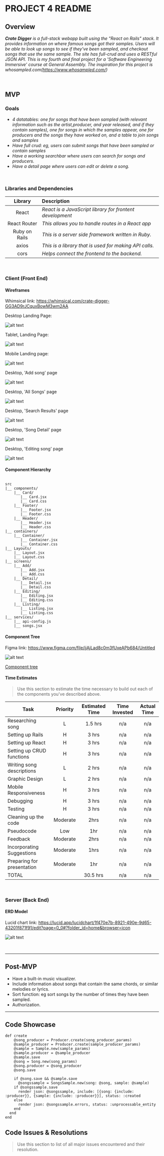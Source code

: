 # PROJECT 4 README <!-- omit in toc -->

## Overview

_**Crate Digger** is a full-stack webapp built using the "React on Rails" stack. It provides information on where famous songs got their samples. Users will be able to look up songs to see if they've been sampled, and checkout songs that use the same sample. The site has full-crud and uses a RESTful JSON API. This is my fourth and final project for a 'Software Engineering Immersive' course at General Assembly. The inspiration for this project is whosampled.com(https://www.whosampled.com/)_


<br>

## MVP

### Goals

- _4 datatables: one for songs that have been sampled (with relevant information such as the artist,producer, and year released, and if they contain samples), one for songs in which the samples appear, one for producers and the songs they have worked on, and a table to join songs and samples_ 
- _Have full crud: eg, users can submit songs that have been sampled or contain samples_
- _Have a working searchbar where users can search for songs and producers._
- _Have a detail page where users can edit or delete a song._


<br>

### Libraries and Dependencies

|     Library      | Description                                |
| :--------------: | :----------------------------------------- |
|      React       | _React is a JavaScript library for frontent development_ |
|   React Router   | _This allows you to handle routes in a React app_ |
| Ruby on Rails    | _This is a server side framework written in Ruby._ |
| axios    | _This is a library that is used for making API calls._ |
| cors    | _Helps connect the frontend to the backend._ |


<br>

### Client (Front End)

#### Wireframes

Whimsical link: https://whimsical.com/crate-digger-GG3AD9rJCquxBowM3wm2AA

Desktop Landing Page:

![alt text](https://github.com/DavidVergheseProgrammer/CrateDigger/blob/main/pics/Screenshot%202021-01-28%20at%201.13.48%20AM.png "Wireframe for Desktop Landing Page")

Tablet, Landing Page:

![alt text](https://github.com/DavidVergheseProgrammer/CrateDigger/blob/main/pics/Screenshot%202021-01-28%20at%201.26.56%20AM.png "Wireframe for Tablet, Landing Page")

Mobile Landing page:

![alt text](https://github.com/DavidVergheseProgrammer/CrateDigger/blob/main/pics/Screenshot%202021-01-28%20at%201.10.08%20AM.png "Wireframe for Mobile Landing Page")

Desktop, 'Add song' page

![alt text](https://github.com/DavidVergheseProgrammer/CrateDigger/blob/main/pics/Screenshot%202021-01-28%20at%201.14.00%20AM.png "Wireframe for Desktop, 'Add song' page")

Desktop, 'All Songs' page

![alt text](https://github.com/DavidVergheseProgrammer/CrateDigger/blob/main/pics/Screenshot%202021-01-28%20at%2011.50.04%20AM.png "Wireframe for Desktop, 'All Songs' page")

Desktop, 'Search Results' page

![alt text](https://github.com/DavidVergheseProgrammer/CrateDigger/blob/main/pics/Screenshot%202021-01-28%20at%2011.54.24%20AM.png "Wireframe for Desktop, 'Search Results' page")

Desktop, 'Song Detail' page

![alt text](https://github.com/DavidVergheseProgrammer/CrateDigger/blob/main/pics/Screenshot%202021-01-28%20at%209.15.10%20AM.png "Wireframe for Desktop, 'Song Detail' page")

Desktop, 'Editing song' page

![alt text](https://github.com/DavidVergheseProgrammer/CrateDigger/blob/main/pics/Screenshot%202021-01-28%20at%2012.12.23%20PM.png "Wireframe for Desktop, 'Song Detail' page")


#### Component Hierarchy

``` structure

src
|__ components/
    |__ Card/
       |__ Card.jsx
       |__ Card.css
    |__ Footer/
       |__ Footer.jsx
       |__ Footer.css
    |__ Header/
       |__ Header.jsx
       |__ Header.css
|__ containers/
    |__ Container/
       |__ Container.jsx
       |__ Container.css
|__ Layouts/
    |__ Layout.jsx
    |__ Layout.css
|__ screens/
    |__ Add/
       |__ Add.jsx
       |__ Add.css
    |__ Detail/
       |__ Detail.jsx
       |__ Detail.css
    |__ Editing/
       |__ Editing.jsx
       |__ Editing.css
    |__ Listing/
       |__ Listing.jsx
       |__ Listing.css
|__ services/
    |__ api-config.js
    |__ songs.jsx

```

#### Component Tree

Figma link: https://www.figma.com/file/ijAjLad8c0m3fUxeAPb684/Untitled

![alt text](https://github.com/DavidVergheseProgrammer/CrateDigger/blob/main/pics/Screenshot%202021-01-28%20at%2010.15.56%20AM.png "Component Tree")



[Component tree](url)

#### Time Estimates

> Use this section to estimate the time necessary to build out each of the components you've described above.

| Task                | Priority | Estimated Time | Time Invested | Actual Time |
| ------------------- | :------: | :------------: | :-----------: | :---------: |
| Researching song    |    L     |     1.5 hrs      |     n/a     |     n/a   |
| Setting up Rails    |    H     |     3 hrs      |     n/a     |     n/a   |
| Setting up React |    H     |     3 hrs      |     n/a     |     n/a    |
| Setting up CRUD functions |    H     |     3 hrs      |     n/a     |     n/a    |
| Writing song descriptions |    L     |     2 hrs      |     n/a     |     n/a    |
| Graphic Design |    L     |     2 hrs      |     n/a     |     n/a    |
| Mobile Responsiveness |    H    |     3 hrs      |     n/a     |     n/a    |
| Debugging    |    H     |     3 hrs      |     n/a    |    n/a    |
| Testing |    H     |     3 hrs      |     n/a     |     n/a    |
| Cleaning up the code       | Moderate |      2hrs      |      n/a       | n/a            |
| Pseudocode                 |   Low    |      1hr       |      n/a      |     n/a    |
| Feedback                   | Moderate |      2hrs      |       n/a     |    n/a     |
| Incorporating Suggestions  | Moderate |      1hrs      |     n/a      |    n/a      |
| Preparing for presentation | Moderate |      1hr       |      n/a       |     n/a     |
| TOTAL               |          |     30.5 hrs      |     n/a     |     n/a     |

<br>

### Server (Back End)

#### ERD Model
Lucid chart link: https://lucid.app/lucidchart/1f470e7b-8921-490e-9d65-43201f871f91/edit?page=0_0#?folder_id=home&browser=icon

![alt text](https://github.com/DavidVergheseProgrammer/CrateDigger/blob/main/pics/Screenshot%202021-01-28%20at%203.29.09%20PM.png "Wireframe for Desktop, 'Song Detail' page")


<br>

***

## Post-MVP

- Have a built-in music visualizer. 
- Include information about songs that contain the same chords, or similar melodies or lyrics. 
- Sort function: eg sort songs by the number of times they have been sampled.
- Authorization.
***

## Code Showcase

```
def create
    @song_producer = Producer.create(song_producer_params)
    @sample_producer = Producer.create(sample_producer_params)
    @sample = Sample.new(sample_params)
    @sample.producer = @sample_producer
    @sample.save
    @song = Song.new(song_params)
    @song.producer = @song_producer
    @song.save

    if @song.save && @sample.save
      @songssample = SongsSample.new(song: @song, sample: @sample)
    if @songssample.save
      render json: @songssample, include: [{song: {include: :producer}}, {sample: {include: :producer}}], status: :created
    else
      render json: @songssample.errors, status: :unprocessable_entity
    end
  end
end
```

## Code Issues & Resolutions

> Use this section to list of all major issues encountered and their resolution.
